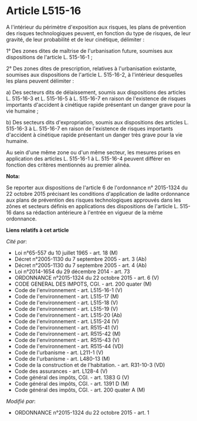 # Article L515-16

A l'intérieur du périmètre d'exposition aux risques, les plans de prévention des risques technologiques peuvent, en fonction
du type de risques, de leur gravité, de leur probabilité et de leur cinétique, délimiter : 

1° Des zones dites de maîtrise de l'urbanisation future, soumises aux dispositions de l'article L. 515-16-1 ; 

2° Des zones dites de prescription, relatives à l'urbanisation existante, soumises aux dispositions de l'article L. 515-16-2,
à l'intérieur desquelles les plans peuvent délimiter : 

a) Des secteurs dits de délaissement, soumis aux dispositions des articles L. 515-16-3 et L. 515-16-5 à L. 515-16-7 en raison
de l'existence de risques importants d'accident à cinétique rapide présentant un danger grave pour la vie humaine ; 

b) Des secteurs dits d'expropriation, soumis aux dispositions des articles L. 515-16-3 à L. 515-16-7 en raison de l'existence
de risques importants d'accident à cinétique rapide présentant un danger très grave pour la vie humaine. 

Au sein d'une même zone ou d'un même secteur, les mesures prises en application des articles L. 515-16-1 à L. 515-16-4
peuvent différer en fonction des critères mentionnés au premier alinéa.

**Nota:**

Se reporter aux dispositions de l'article 6 de l'ordonnance n° 2015-1324 du 22 octobre 2015 précisant les conditions
d'application de ladite ordonnance aux plans de prévention des risques technologiques approuvés dans les zônes et secteurs
définis en applications des dispositions de l'article L. 515-16 dans sa rédaction antérieure à l'entrée en vigueur de la même
ordonnance.

**Liens relatifs à cet article**

_Cité par_:

  - Loi n°65-557 du 10 juillet 1965 - art. 18 (M)
  - Décret n°2005-1130 du 7 septembre 2005 - art. 3 (Ab)
  - Décret n°2005-1130 du 7 septembre 2005 - art. 4 (Ab)
  - Loi n°2014-1654 du 29 décembre 2014 - art. 73
  - ORDONNANCE n°2015-1324 du 22 octobre 2015 - art. 6 (V)
  - CODE GENERAL DES IMPOTS, CGI. - art. 200 quater (M)
  - Code de l'environnement - art. L515-16-1 (V)
  - Code de l'environnement - art. L515-17 (M)
  - Code de l'environnement - art. L515-18 (V)
  - Code de l'environnement - art. L515-19 (V)
  - Code de l'environnement - art. L515-20 (Ab)
  - Code de l'environnement - art. L515-24 (V)
  - Code de l'environnement - art. R515-41 (V)
  - Code de l'environnement - art. R515-42 (M)
  - Code de l'environnement - art. R515-43 (V)
  - Code de l'environnement - art. R515-44 (VD)
  - Code de l'urbanisme - art. L211-1 (V)
  - Code de l'urbanisme - art. L480-13 (M)
  - Code de la construction et de l'habitation. - art. R31-10-3 (VD)
  - Code des assurances - art. L128-4 (V)
  - Code général des impôts, CGI. - art. 1383 G (V)
  - Code général des impôts, CGI. - art. 1391 D (M)
  - Code général des impôts, CGI. - art. 200 quater A (M)

_Modifié par_:

  - ORDONNANCE n°2015-1324 du 22 octobre 2015 - art. 1
